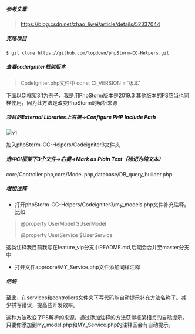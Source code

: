 

##### 参考文章

> https://blog.csdn.net/zhao_liwei/article/details/52337044

##### 克隆项目

```bash
$ git clone https://github.com/topdown/phpStorm-CC-Helpers.git
```

##### 查看codeigniter框架版本

> CodeIgniter.php文件中 const CI_VERSION = ‘版本’

下面以CI框架3.1为例子，我是用PhpStorm版本是2019.3 其他版本的PS应当也同样使用，因为此方法是改变PhpStorm的解析来源

##### 项目的External Libraries上右键->Configure PHP Include Path

![v1](C:\Users\86188\workspace\znddzxx112\blog\php\codeigniter\v1.jpg)

加入phpStorm-CC-Helpers/Codeigniter3文件夹

##### 选中CI框架下3个文件->右键->Mark as Plain Text（标记为纯文本）

core/Controller.php,core/Model.php,database/DB_query_builder.php

##### 增加注释

- 打开phpStorm-CC-Helpers/Codeigniter3/my_models.php文件补充注释。比如

> @property UserModel $UserModel
>
> @property UserService $UserService

这类注释我目前我写在feature_vip分支中README.md,后期会合并至master分支中

- 打开文件app/core/MY_Service.php文件添加同样注释

##### 结语

至此，在services和controllers文件夹下写代码能自动提示补充方法名称了。减少拼写错误，提高些开发效率。

这种方法改变了PS解析的来源，通过添加注释的方法获得框架相关的自动提示。只要你添加到my_model.php和MY_Service.php的注释区会有自动提示。

